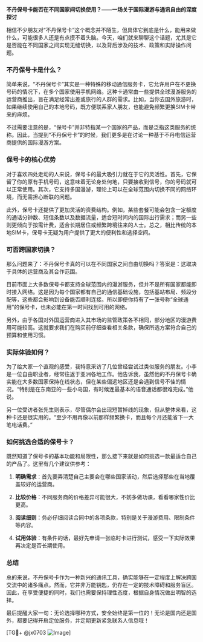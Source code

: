 **不丹保号卡能否在不同国家间切换使用？——一场关于国际漫游与通讯自由的深度探讨**

相信不少朋友对“不丹保号卡”这个概念并不陌生，但具体它到底是什么，能用来做什么，可能很多人还是有点摸不着头脑。今天，咱们就来聊聊这个话题，尤其是它是否能在不同国家之间实现无缝切换，以及背后涉及的技术、政策和实际操作问题。

### 不丹保号卡是什么？

简单来说，“不丹保号卡”其实是一种特殊的移动通信服务卡，它允许用户在不更换号码的情况下，在多个国家使用手机网络。这种卡通常由一些提供全球漫游服务的运营商推出，旨在满足经常出差或旅行的人群的需求。比如，当你去国外旅游时，如果继续使用自己的本地号码，既方便联系家人朋友，也能避免频繁更换SIM卡带来的麻烦。

不过需要注意的是，“保号卡”并非特指某一个国家的产品，而是泛指这类服务的统称。因此，当提到“不丹保号卡”的时候，我们更多是在讨论一种基于不丹电信运营商提供的国际漫游方案。

### 保号卡的核心优势

对于喜欢四处走动的人来说，保号卡的最大吸引力就在于它的灵活性。首先，它保留了你的原有手机号码，这意味着无论身处何地，只要接收到信号，你的号码就可以正常使用。其次，它支持多国漫游，理论上可以在全球范围内切换不同的网络环境，而无需担心断联的问题。

此外，保号卡还提供了更加灵活的资费结构。例如，某些套餐可能会包含一定额度的通话分钟数、短信条数以及数据流量，适合短时间内的国际出行需求；而另一些则更倾向于按需计费，适合长期居住或频繁跨境往来的人士。总之，相比传统的本地SIM卡，保号卡无疑为用户提供了更大的便利性和选择空间。

### 可否跨国家切换？

那么问题来了：不丹保号卡真的可以在不同国家之间自由切换吗？答案是：这取决于具体的运营商及其合作范围。

目前市面上大多数保号卡都支持全球范围内的漫游服务，但并不是所有国家都能即时接入网络。这是因为每个国家都有自己的通信基础设施，包括基站布局、频段分配等，这些都会影响到设备能否顺利连接。所以即便你持有了一张号称“全球通用”的保号卡，也未必能在第一时间找到可用的网络。

另外，由于各国对外国运营商进入其市场的监管政策各不相同，部分地区的漫游费用可能较高。这就要求我们在购买前仔细查看相关条款，确保所选方案符合自己的预算和使用习惯。

### 实际体验如何？

为了给大家一个直观的感受，我特意采访了几位曾经尝试过类似服务的朋友。小李是一位自由职业者，经常往返于亚洲各地工作。他告诉我，虽然他的不丹保号卡确实能在大多数国家保持在线状态，但在某些偏远地区还是会遇到信号不佳的情况。“特别是在东南亚的一些小岛国，有时候连最基本的语音通话都很难完成。”他说。

另一位受访者张先生则表示，尽管偶尔会出现短暂掉线的现象，但从整体来看，这种卡还是很实用的。“至少不用再像以前那样频繁换卡，而且每个月还能省下一大笔电话费。”

### 如何挑选合适的保号卡？

既然知道了保号卡的基本功能和局限性，那么接下来就是如何挑选一款最适合自己的产品了。这里有几个建议供参考：

1. **明确需求**：首先要弄清楚自己主要会在哪些国家活动，然后选择那些在当地覆盖较好的运营商。
   
2. **比较价格**：不同服务商的价格差异可能很大，不妨多做功课，看看哪家性价比更高。

3. **阅读细则**：务必仔细阅读合同中的各项条款，特别是关于漫游费用、限制条件等内容。

4. **试用体验**：有条件的话，最好先申请一张临时卡进行测试，感受一下实际效果再决定是否长期使用。

### 总结

总的来说，不丹保号卡作为一种新兴的通讯工具，确实能够在一定程度上解决跨国交流中的诸多痛点。然而，它并非万能钥匙，仍存在一定的技术障碍和服务盲区。因此，在享受便捷的同时，我们也需要保持理性态度，根据自身情况做出明智的选择。

最后提醒大家一句：无论选择哪种方式，安全始终是第一位的！无论是国内还是国外，都要记得开启定位服务，并定期更新紧急联系人信息哦！

[TG💪+ @jx0703 ![Image](https://github.com/user-attachments/assets/dbca1d08-cadb-493c-b0ec-ad6f7a83f270)]